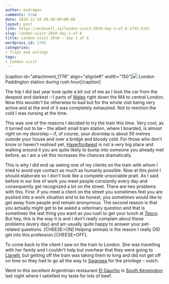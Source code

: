 ```yaml
---
author: mcdragon
comments: true
date: 2010-12-10 08:46:05+00:00
layout: post
link: https://mcdowell.si/london-visit-2010-day-1-of-6-1745.html
slug: london-visit-2010-day-1-of-6
title: London visit 2010 – day 1 of 6
wordpress_id: 1745
categories:
- Trips and outings
tags:
- London visit
---
```




[caption id="attachment_1776" align="alignleft" width="150"][![](https://img.mcdowell.si/2010/12/london_paddington-1-150x150.jpg)](https://img.mcdowell.si/2010/12/london_paddington.jpg) London Paddington station during rush hour[/caption]

The trip I did last year took quite a bit out of me as I took the car from the deepest and darkest :-) parts of [Wales](http://en.wikipedia.org/wiki/Wales) right down the M4 to central London. Now this wouldn't be otherwise to bad but for the whole visit being very active and at the end of it was completely exhausted. Not to mention the cold I was nursing at the time.

This was one of the reasons I decided to try the train this time. Very cool, as it turned out to be – the albeit small train station, where I boarded, is almost right on my doorstep – if, of course, your doorstep is about 50 metres outside your house and over a bridge and bloody cold. For those who don't know or haven't realised yet, [Haverfordwest](http://en.wikipedia.org/wiki/Haverfordwest) is not a very big place and walking around it you are quite likely to bump into someone you already met before, as I am a vet this increases the chances dramatically.

This is why I did end up seeing one of my clients on the train with whom I tried to avoid eye contact as much as humanly possible. Now at this point I should elaborate so I don't look like a complete unsociable pratt. As I said before in our line of work you meet people constantly every day and consequently get recognized a lot on the street. There are two problems with this. First: if you meet a client on the street you sometimes feel you are pushed into a work situation and to be honest, you sometimes would like to get away from people and remain anonymous. The second reason is that you actually might get to be asked a veterinary question and that is sometimes the last thing you want as you rush to get your lunch at [Tesco](http://en.wikipedia.org/wiki/Tesco). But hey, this is the way it is and I don't really complain about these problems (every day) and am usually quite happy to answer your pet-related questions. [CHEESE=ON] Helping animals is the reason I really DID get into this profession.[CHEESE=OFF].

To come back to the client I saw on the train to London. She was travelling with her family and I couldn't help but overhear that they were going to [Llanelli](http://en.wikipedia.org/wiki/Llanelli), but getting off the train was taking them to long and did not get off on time so they had to go all the way to [Swansea](http://en.wikipedia.org/wiki/Swansea) for the privilege – outch.

Went to this excellent Argentinian restaurant [El Gaucho](http://www.elgaucho.co.uk/) in [South Kensington](http://en.wikipedia.org/wiki/South_Kensington) last night where I satisfied my taste for lots of beef.

